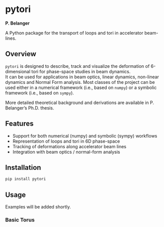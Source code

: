 # pytori

**P. Belanger**

A Python package for the transport of loops and tori in accelerator beam-lines.

## Overview  
`pytori` is designed to describe, track and visualize the deformation of 6-dimensional tori for phase-space studies in beam dynamics.  
It can be used for applications in beam optics, linear dynamics, non-linear dynamics and Normal Form analysis. Most classes of the project can be used either in a numerical framework (i.e., based on `numpy`) or a symbolic framework (i.e., based on `sympy`).

More detailed theoretical background and derivations are available in P. Belanger’s Ph.D. thesis.

## Features  
- Support for both numerical (numpy) and symbolic (sympy) workflows  
- Representation of loops and tori in 6D phase-space  
- Tracking of deformations along accelerator beam lines  
- Integration with beam optics / normal-form analysis



## Installation
```bash
pip install pytori
```

## Usage
Examples will be added shortly.


### Basic Torus
